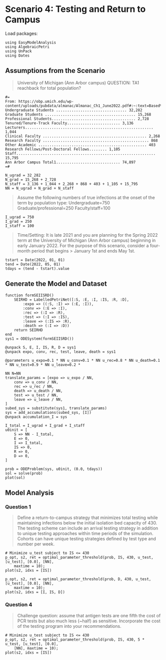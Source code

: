 # Scenario 4: Testing and Return to Campus

Load packages:

```@example scenario4
using EasyModelAnalysis
using AlgebraicPetri
using UnPack
using Dates
```

## Assumptions from the Scenario

> University of Michigan (Ann Arbor campus)
> QUESTION: TA1 reachback for total population?

```@example scenario4
#=
From: https://obp.umich.edu/wp-content/uploads/pubdata/almanac/Almanac_Ch1_June2022.pdf#:~:text=Based%20on%20the%20November%202021,All%20other%20staff%20total%2015%2C795.
Undergraduate Students ................................ 32,282
Graduate Students ......................................... 15,268
Professional Students...................................... 2,728
Tenured/Tenure-Track Faculty........................ 3,136
Lecturers.......................................................... 1,044
Clinical Faculty ............................................... 2,268
Research Faculty ................................................ 868
Other Academic ................................................. 403
Research Fellows/Post-Doctoral Fellows........ 1,105
Staff............................................................... 15,795
Ann Arbor Campus Total1............................. 74,897
=#

N_ugrad = 32_282
N_grad = 15_268 + 2_728
N_staff = 3_136 + 1_044 + 2_268 + 868 + 403 + 1_105 + 15_795
NN = N_ugrad + N_grad + N_staff
```

> Assume the following numbers of true infections at the onset of the term by population type:
> Undergraduate=750
> Graduate/professional=250
> Faculty/staff=100

```@example scenario4
I_ugrad = 750
I_grad = 250
I_staff = 100
```

> Time/Setting: It is late 2021 and you are planning for the Spring 2022 term at the University of Michigan (Ann Arbor campus) beginning in early January 2022. For the purpose of this scenario, consider a four-month period that begins > January 1st and ends May 1st.

```@example scenario4
tstart = Date(2022, 01, 01)
tend = Date(2022, 05, 01)
tdays = (tend - tstart).value
```

## Generate the Model and Dataset

```@example scenario4
function formSEIISRD()
    SEIRHD = LabelledPetriNet([:S, :E, :I, :IS, :R, :D],
        :expo => ((:S, :I) => (:E, :I)),
        :conv => (:E => :I),
        :rec => (:I => :R),
        :test => (:I => :IS),
        :leave => (:IS => :R),
        :death => (:I => :D))
    return SEIRHD
end
sys1 = ODESystem(formSEIISRD())

@unpack S, E, I, IS, R, D = sys1
@unpack expo, conv, rec, test, leave, death = sys1

@parameters u_expo=0.1 * NN u_conv=0.1 * NN u_rec=0.8 * NN u_death=0.1 * NN u_test=0.9 * NN u_leave=0.2 *
                                                                                                    NN N=NN
translate_params = [expo => u_expo / NN,
    conv => u_conv / NN,
    rec => u_rec / NN,
    death => u_death / NN,
    test => u_test / NN,
    leave => u_leave / NN,
]
subed_sys = substitute(sys1, translate_params)
sys = add_accumulations(subed_sys, [I])
@unpack accumulation_I = sys
```

```@example scenario4
I_total = I_ugrad + I_grad + I_staff
u0init = [
    S => NN - I_total,
    E => 0,
    I => I_total,
    IS => 0,
    R => 0,
    D => 0,
]

prob = ODEProblem(sys, u0init, (0.0, tdays))
sol = solve(prob)
plot(sol)
```

## Model Analysis

### Question 1

> Define a return-to-campus strategy that minimizes total testing while
> maintaining infections below the initial isolation bed capacity of 430. The
> testing scheme can include an arrival testing strategy in addition to unique
> testing approaches within time periods of the simulation. Cohorts can have
> unique testing strategies defined by test type and number per week.

```@example scenario4
# Minimize u_test subject to IS <= 430
p_opt, s2, ret = optimal_parameter_threshold(prob, IS, 430, u_test, [u_test], [0.0], [NN],
    maxtime = 10);
plot(s2, idxs = [IS])
```

```@example scenario4
p_opt, s2, ret = optimal_parameter_threshold(prob, D, 430, u_test, [u_test], [0.0], [NN],
    maxtime = 10);
plot(s2, idxs = [I, IS, D])
```

### Question 4

> Challenge question: assume that antigen tests are one fifth the cost of PCR
> tests but also much less (~half) as sensitive. Incorporate the cost of the
> testing program into your recommendations.

```@example scenario4
# Minimize u_test subject to IS <= 430
p_opt, s2, ret = optimal_parameter_threshold(prob, IS, 430, 5 * u_test, [u_test], [0.0],
    [NN], maxtime = 10);
plot(s2, idxs = [IS])
```
